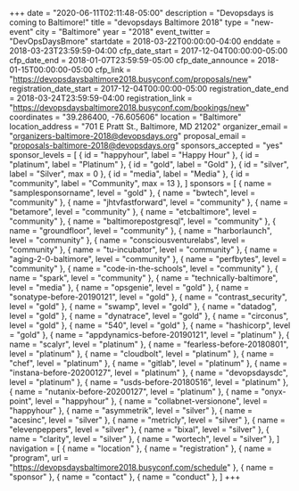 +++
date = "2020-06-11T02:11:48-05:00"
description = "Devopsdays is coming to Baltimore!"
title = "devopsdays Baltimore 2018"
type = "new-event"
city = "Baltimore"
year = "2018"
event_twitter = "DevOpsDaysBmore"
startdate = 2018-03-22T00:00:00-04:00
enddate = 2018-03-23T23:59:59-04:00
cfp_date_start = 2017-12-04T00:00:00-05:00
cfp_date_end = 2018-01-07T23:59:59-05:00
cfp_date_announce = 2018-01-15T00:00:00-05:00
cfp_link = "https://devopsdaysbaltimore2018.busyconf.com/proposals/new"
registration_date_start = 2017-12-04T00:00:00-05:00
registration_date_end = 2018-03-24T23:59:59-04:00
registration_link = "https://devopsdaysbaltimore2018.busyconf.com/bookings/new"
coordinates = "39.286400, -76.605606"
location = "Baltimore"
location_address = "701 E Pratt St., Baltimore, MD 21202"
organizer_email = "organizers-baltimore-2018@devopsdays.org"
proposal_email = "proposals-baltimore-2018@devopsdays.org"
sponsors_accepted = "yes"
sponsor_levels = [
    { id = "happyhour", label = "Happy Hour" },
    { id = "platinum", label = "Platinum" },
    { id = "gold", label = "Gold" },
    { id = "silver", label = "Silver", max = 0 },
    { id = "media", label = "Media" },
    { id = "community", label = "Community", max = 13 },
]
sponsors = [
    { name = "samplesponsorname", level = "gold" },
    { name = "bwtech", level = "community" },
    { name = "jhtvfastforward", level = "community" },
    { name = "betamore", level = "community" },
    { name = "etcbaltimore", level = "community" },
    { name = "baltimorepostgresql", level = "community" },
    { name = "groundfloor", level = "community" },
    { name = "harborlaunch", level = "community" },
    { name = "consciousventurelabs", level = "community" },
    { name = "tu-incubator", level = "community" },
    { name = "aging-2-0-baltimore", level = "community" },
    { name = "perfbytes", level = "community" },
    { name = "code-in-the-schools", level = "community" },
    { name = "spark", level = "community" },
    { name = "technically-baltimore", level = "media" },
    { name = "opsgenie", level = "gold" },
    { name = "sonatype-before-20190121", level = "gold" },
    { name = "contrast_security", level = "gold" },
    { name = "swamp", level = "gold" },
    { name = "datadog", level = "gold" },
    { name = "dynatrace", level = "gold" },
    { name = "circonus", level = "gold" },
    { name = "540", level = "gold" },
    { name = "hashicorp", level = "gold" },
    { name = "appdynamics-before-20190121", level = "platinum" },
    { name = "scalyr", level = "platinum" },
    { name = "fearless-before-20180801", level = "platinum" },
    { name = "cloudbolt", level = "platinum" },
    { name = "chef", level = "platinum" },
    { name = "gitlab", level = "platinum" },
    { name = "instana-before-20200127", level = "platinum" },
    { name = "devopsdaysdc", level = "platinum" },
    { name = "usds-before-20180516", level = "platinum" },
    { name = "nutanix-before-20200127", level = "platinum" },
    { name = "onyx-point", level = "happyhour" },
    { name = "collabnet-versionone", level = "happyhour" },
    { name = "asymmetrik", level = "silver" },
    { name = "acesinc", level = "silver" },
    { name = "metricly", level = "silver" },
    { name = "elevenpeppers", level = "silver" },
    { name = "bixal", level = "silver" },
    { name = "clarity", level = "silver" },
    { name = "wortech", level = "silver" },
]
navigation = [
    { name = "location" },
    { name = "registration" },
    { name = "program", url = "https://devopsdaysbaltimore2018.busyconf.com/schedule" },
    { name = "sponsor" },
    { name = "contact" },
    { name = "conduct" },
]
+++

